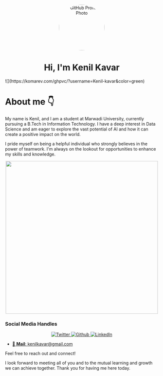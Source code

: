 <div align="center">
  <img src="https://avatars.githubusercontent.com/u/125490448?v=4" alt="GitHub Profile Photo" style="border-radius: 50%; width: 150px; height: 150px;">
  <h1>Hi, I'm Kenil Kavar</h1>
</div>
![](https://komarev.com/ghpvc/?username=Kenil-kavar&color=green)

# About me 👇
My name is Kenil, and I am a student at Marwadi University, currently pursuing a B.Tech in Information Technology. I have a deep interest in Data Science and am eager to explore the vast potential of AI and how it can create a positive impact on the world.

I pride myself on being a helpful individual who strongly believes in the power of teamwork. I'm always on the lookout for opportunities to enhance my skills and knowledge.

<p align="center">
  <img width="500" src="https://github-readme-stats.vercel.app/api?username=Kenil-kavar&show_icons=true&theme=tokyonight" /> 
 
</p>

### Social Media Handles

<p align="center">
  <a href="https://twitter.com/KenilKavar">
    <img src="https://img.shields.io/twitter/follow/harshh_trivedi?label=Twitter&logo=twitter&style=for-the-badge&color=1DA1F2" alt="Twitter">
  </a>
  <a href="https://github.com/Kenil-kavar">
    <img src="https://img.shields.io/badge/GitHub-181717?style=for-the-badge&logo=github&logoColor=white" alt="Github">
  </a>
  
  <a href="https://www.linkedin.com/in/kenil-kavar-957744256/">
    <img src="https://img.shields.io/badge/linkedin-%230077b5.svg?&style=for-the-badge&logo=linkedin&logoColor=white" alt="LinkedIn">
    
  </p>

- 📧 **Mail**: kenilkavar@gmail.com

Feel free to reach out and connect! 

I look forward to meeting all of you and to the mutual learning and growth we can achieve together. Thank you for having me here today.
